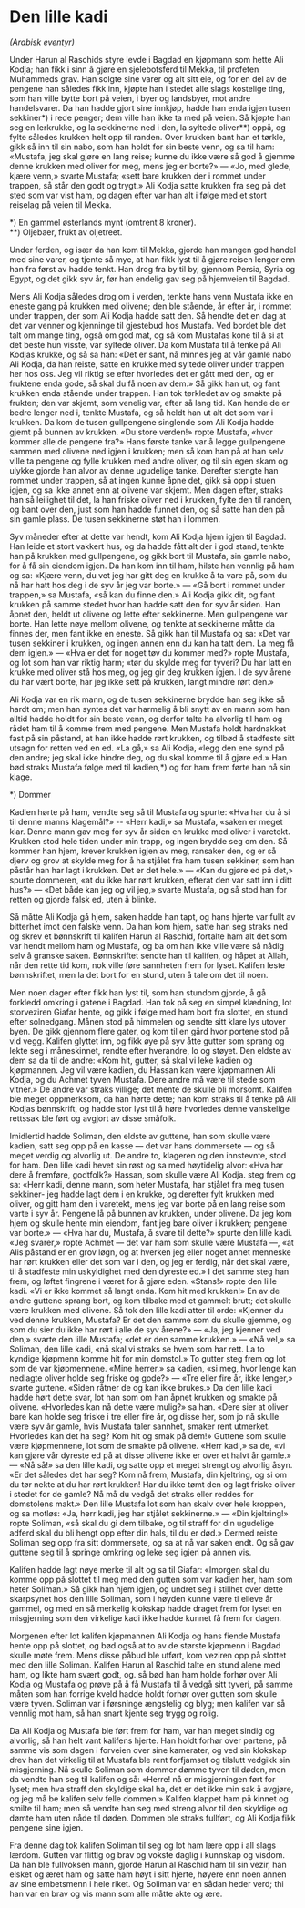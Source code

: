 # Den lille kadi

*(Arabisk eventyr)*

Under Harun al Raschids styre levde i Bagdad en kjøpmann som hette Ali Kodja; han fikk i sinn å gjøre en sjelebotsferd til Mekka, til profeten Muhammeds grav. Han solgte sine varer og alt sitt eie, og for en del av de pengene han således fikk inn, kjøpte han i stedet alle slags kostelige ting, som han ville bytte bort på veien, i byer og landsbyer, mot andre handelsvarer. Da han hadde gjort sine innkjøp, hadde han enda igjen tusen sekkiner*) i rede penger; dem ville han ikke ta med på veien. Så kjøpte han seg en lerkrukke, og la sekkinerne ned i den, la syltede oliver**) oppå, og fylte således krukken helt opp til randen. Over krukken bant han et tørkle, gikk så inn til sin nabo, som han holdt for sin beste venn, og sa til ham: «Mustafa, jeg skal gjøre en lang reise; kunne du ikke være så god å gjemme denne krukken med oliver for meg, mens jeg er borte?» — «Jo, med glede, kjære venn,» svarte Mustafa; «sett bare krukken der i rommet under trappen, så står den godt og trygt.» Ali Kodja satte krukken fra seg på det sted som var vist ham, og dagen efter var han alt i følge med et stort reiselag på veien til Mekka.

*) En gammel østerlands mynt (omtrent 8 kroner).  
**) Oljebaer, frukt av oljetreet.

Under ferden, og især da han kom til Mekka, gjorde han mangen god handel med sine varer, og tjente så mye, at han fikk lyst til å gjøre reisen lenger enn han fra først av hadde tenkt. Han drog fra by til by, gjennom Persia, Syria og Egypt, og det gikk syv år, før han endelig gav seg på hjemveien til Bagdad.

Mens Ali Kodja således drog om i verden, tenkte hans venn Mustafa ikke en eneste gang på krukken med olivene; den ble stående, år efter år, i rommet under trappen, der som Ali Kodja hadde satt den. Så hendte det en dag at det var venner og kjenninge til gjestebud hos Mustafa. Ved bordet ble det talt om mange ting, også om god mat, og så kom Mustafas kone til å si at det beste hun visste, var syltede oliver. Da kom Mustafa til å tenke på Ali Kodjas krukke, og så sa han: «Det er sant, nå minnes jeg at vår gamle nabo Ali Kodja, da han reiste, satte en krukke med syltede oliver under trappen her hos oss. Jeg vil riktig se efter hvorledes det er gått med den, og er fruktene enda gode, så skal du få noen av dem.» Så gikk han ut, og fant krukken enda stående under trappen. Han tok tørkledet av og smakte på frukten; den var skjemt, som venelig var, efter så lang tid. Kan hende de er bedre lenger ned i, tenkte Mustafa, og så heldt han ut alt det som var i krukken. Da kom de tusen gullpengene singlende som Ali Kodja hadde gjemt på bunnen av krukken. «Du store verden!» ropte Mustafa, «hvor kommer alle de pengene fra?» Hans første tanke var å legge gullpengene sammen med olivene ned igjen i krukken; men så kom han på at han selv ville ta pengene og fylle krukken med andre oliver, og til sin egen skam og ulykke gjorde han alvor av denne ugudelige tanke. Derefter stengte han rommet under trappen, så at ingen kunne åpne det, gikk så opp i stuen igjen, og sa ikke annet enn at olivene var skjemt. Men dagen efter, straks han så leilighet til det, la han friske oliver ned i krukken, fylte den til randen, og bant over den, just som han hadde funnet den, og så satte han den på sin gamle plass. De tusen sekkinerne støt han i lommen.

Syv måneder efter at dette var hendt, kom Ali Kodja hjem igjen til Bagdad. Han leide et stort vakkert hus, og da hadde fått alt der i god stand, tenkte han på krukken med gullpengene, og gikk bort til Mustafa, sin gamle nabo, for å få sin eiendom igjen. Da han kom inn til ham, hilste han vennlig på ham og sa: «Kjære venn, du vet jeg har gitt deg en krukke å ta vare på, som du nå har hatt hos deg i de syv år jeg var borte.» — «Gå bort i rommet under trappen,» sa Mustafa, «så kan du finne den.» Ali Kodja gikk dit, og fant krukken på samme stedet hvor han hadde satt den for syv år siden. Han åpnet den, heldt ut olivene og lette efter sekkinerne. Men gullpengene var borte. Han lette nøye mellom olivene, og tenkte at sekkinerne måtte da finnes der, men fant ikke en eneste. Så gikk han til Mustafa og sa: «Det var tusen sekkiner i krukken, og ingen annen enn du kan ha tatt dem. La meg få dem igjen.» — «Hva er det for noget tøv du kommer med?» ropte Mustafa, og lot som han var riktig harm; «tør du skylde meg for tyveri? Du har latt en krukke med oliver stå hos meg, og jeg gir deg krukken igjen. I de syv årene du har vært borte, har jeg ikke sett på krukken, langt mindre rørt den.»

Ali Kodja var en rik mann, og de tusen sekkinerne brydde han seg ikke så hardt om; men han syntes det var harmelig å bli snytt av en mann som han alltid hadde holdt for sin beste venn, og derfor talte ha alvorlig til ham og rådet ham til å komme frem med pengene. Men Mustafa holdt hardnakket fast på sin påstand, at han ikke hadde rørt krukken, og tilbød å stadfeste sitt utsagn for retten ved en ed. «La gå,» sa Ali Kodja, «legg den ene synd på den andre; jeg skal ikke hindre deg, og du skal komme til å gjøre ed.» Han bød straks Mustafa følge med til kadien,*) og for ham frem førte han nå sin klage.

*) Dommer

Kadien hørte på ham, vendte seg så til Mustafa og spurte: «Hva har du å si til denne manns klagemål?» -- «Herr kadi,» sa Mustafa, «saken er meget klar. Denne mann gav meg for syv år siden en krukke med oliver i varetekt. Krukken stod hele tiden under min trapp, og ingen brydde seg om den. Så kommer han hjem, krever krukken igjen av meg, ransaker den, og er så djerv og grov at skylde meg for å ha stjålet fra ham tusen sekkiner, som han påstår han har lagt i krukken. Det er det hele.» — «Kan du gjøre ed på det,» spurte dommeren, «at du ikke har rørt krukken, efterat den var satt inn i ditt hus?» — «Det både kan jeg og vil jeg,» svarte Mustafa, og så stod han for retten og gjorde falsk ed, uten å blinke.

Så måtte Ali Kodja gå hjem, saken hadde han tapt, og hans hjerte var fullt av bitterhet imot den falske venn. Da han kom hjem, satte han seg straks ned og skrev et bønnskrift til kalifen Harun al Raschid, fortalte ham alt det som var hendt mellom ham og Mustafa, og ba om han ikke ville være så nådig selv å granske saken. Bønnskriftet sendte han til kalifen, og håpet at Allah, når den rette tid kom, nok ville føre sannheten frem for lyset. Kalifen leste bønnskriftet, men la det bort for en stund, uten å tale om det til noen.

Men noen dager efter fikk han lyst til, som han stundom gjorde, å gå forkledd omkring i gatene i Bagdad. Han tok på seg en simpel klædning, lot storveziren Giafar hente, og gikk i følge med ham bort fra slottet, en stund efter solnedgang. Månen stod på himmelen og sendte sitt klare lys utover byen. De gikk gjennom flere gater, og kom til en gård hvor portene stod på vid vegg. Kalifen glyttet inn, og fikk øye på syv åtte gutter som sprang og lekte seg i måneskinnet, rendte efter hverandre, lo og støyet. Den eldste av dem sa da til de andre: «Kom hit, gutter, så skal vi leke kadien og kjøpmannen. Jeg vil være kadien, du Hassan kan være kjøpmannen Ali Kodja, og du Achmet tyven Mustafa. Dere andre må være til stede som vitner.» De andre var straks villige; det mente de skulle bli morsomt. Kalifen ble meget oppmerksom, da han hørte dette; han kom straks til å tenke på Ali Kodjas bønnskrift, og hadde stor lyst til å høre hvorledes denne vanskelige rettssak ble ført og avgjort av disse småfolk.

Imidlertid hadde Soliman, den eldste av guttene, han som skulle være kadien, satt seg opp på en kasse — det var hans dommersete — og så meget verdig og alvorlig ut. De andre to, klageren og den innstevnte, stod for ham. Den lille kadi hevet sin røst og sa med høytidelig alvor: «Hva har dere å fremføre, godtfolk?» Hassan, som skulle være Ali Kodja. steg frem og sa: «Herr kadi, denne mann, som heter Mustafa, har stjålet fra meg tusen sekkiner- jeg hadde lagt dem i en krukke, og derefter fylt krukken med oliver, og gitt ham den i varetekt, mens jeg var borte på en lang reise som varte i syv år. Pengene lå på bunnen av krukken, under olivene. Da jeg kom hjem og skulle hente min eiendom, fant jeg bare oliver i krukken; pengene var borte.» — «Hva har du, Mustafa, å svare til dette?» spurte den lille kadi. «Jeg svarer,» ropte Achmet — det var ham som skulle være Mustafa —, «at Alis påstand er en grov løgn, og at hverken jeg eller noget annet menneske har rørt krukken eller det som var i den, og jeg er ferdig, når det skal være, til å stadfeste min uskyldighet med den dyreste ed.» I det samme steg han frem, og løftet fingrene i været for å gjøre eden. «Stans!» ropte den lille kadi. «Vi er ikke kommet så langt enda. Kom hit med krukken!» En av de andre guttene sprang bort, og kom tilbake med et gammelt brutt; det skulle være krukken med olivene. Så tok den lille kadi atter til orde: «Kjenner du ved denne krukken, Mustafa? Er det den samme som du skulle gjemme, og som du sier du ikke har rørt i alle de syv årene?» — «Ja, jeg kjenner ved den,» svarte den lille Mustafa; «det er den samme krukken.» — «Nå vel,» sa Soliman, den lille kadi, «nå skal vi straks se hvem som har rett. La to kyndige kjøpmenn komme hit for min domstol.» To gutter steg frem og lot som de var kjøpmennene. «Mine herrer,» sa kadien, «si meg, hvor lenge kan nedlagte oliver holde seg friske og gode?» — «Tre eller fire år, ikke lenger,» svarte guttene. «Siden råtner de og kan ikke brukes.» Da den lille kadi hadde hørt dette svar, lot han som om han åpnet krukken og smakte på olivene. «Hvorledes kan nå dette være mulig?» sa han. «Dere sier at oliver bare kan holde seg friske i tre eller fire år, og disse her, som jo nå skulle være syv år gamle, hvis Mustafa taler sannhet, smaker rent utmerket. Hvorledes kan det ha seg? Kom hit og smak på dem!» Guttene som skulle være kjøpmennene, lot som de smakte på olivene. «Herr kadi,» sa de, «vi kan gjøre vår dyreste ed på at disse olivene ikke er over et halvt år gamle.» — «Nå så!» sa den lille kadi, og satte opp et meget strengt og alvorlig åsyn. «Er det således det har seg? Kom nå frem, Mustafa, din kjeltring, og si om du tør nekte at du har rørt krukken! Har du ikke tømt den og lagt friske oliver i stedet for de gamle? Nå må du vedgå det straks eller reddes for domstolens makt.» Den lille Mustafa lot som han skalv over hele kroppen, og sa motløs: «Ja, herr kadi, jeg har stjålet sekkinerne.» — «Din kjeltring!» ropte Soliman, «så skal du gi dem tilbake, og til straff for din ugudelige adferd skal du bli hengt opp efter din hals, til du er død.» Dermed reiste Soliman seg opp fra sitt dommersete, og sa at nå var saken endt. Og så gav guttene seg til å springe omkring og leke seg igjen på annen vis.

Kalifen hadde lagt nøye merke til alt og sa til Giafar: «Imorgen skal du komme opp på slottet til meg med den gutten som var kadien her, ham som heter Soliman.» Så gikk han hjem igjen, og undret seg i stillhet over dette skarpsynet hos den lille Soliman, som i høyden kunne være ti elleve år gammel, og med en så merkelig klokskap hadde draget frem for lyset en misgjerning som den virkelige kadi ikke hadde kunnet få frem for dagen.

Morgenen efter lot kalifen kjøpmannen Ali Kodja og hans fiende Mustafa hente opp på slottet, og bød også at to av de største kjøpmenn i Bagdad skulle møte frem. Mens disse påbud ble utført, kom veziren opp på slottet med den lille Soliman. Kalifen Harun al Raschid talte en stund alene med ham, og likte ham svært godt, og. så bød han ham holde forhør over Ali Kodja og Mustafa og prøve på å få Mustafa til å vedgå sitt tyveri, på samme måten som han forrige kveld hadde holdt forhør over gutten som skulle være tyven. Soliman var i førsninge ængstelig og blyg; men kalifen var så vennlig mot ham, så han snart kjente seg trygg og rolig.

Da Ali Kodja og Mustafa ble ført frem for ham, var han meget sindig og alvorlig, så han helt vant kalifens hjerte. Han holdt forhør over partene, på samme vis som dagen i forveien over sine kamerater, og ved sin klokskap drev han det virkelig til at Mustafa ble rent forfjamset og tilslutt vedgikk sin misgjerning. Nå skulle Soliman som dommer dømme tyven til døden, men da vendte han seg til kalifen og så: «Herre! nå er misgjerningen ført for lyset; men hva straff den skyldige skal ha, det er det ikke min sak å avgjøre, og jeg må be kalifen selv felle dommen.» Kalifen klappet ham på kinnet og smilte til ham; men så vendte han seg med streng alvor til den skyldige og dømte ham uten nåde til døden. Dommen ble straks fullført, og Ali Kodja fikk pengene sine igjen.

Fra denne dag tok kalifen Soliman til seg og lot ham lære opp i all slags lærdom. Gutten var flittig og brav og vokste daglig i kunnskap og visdom. Da han ble fullvoksen mann, gjorde Harun al Raschid ham til sin vezir, han elsket og æret ham og satte ham høyt i sitt hjerte, høyere enn noen annen av sine embetsmenn i hele riket. Og Soliman var en sådan heder verd; thi han var en brav og vis mann som alle måtte akte og ære.